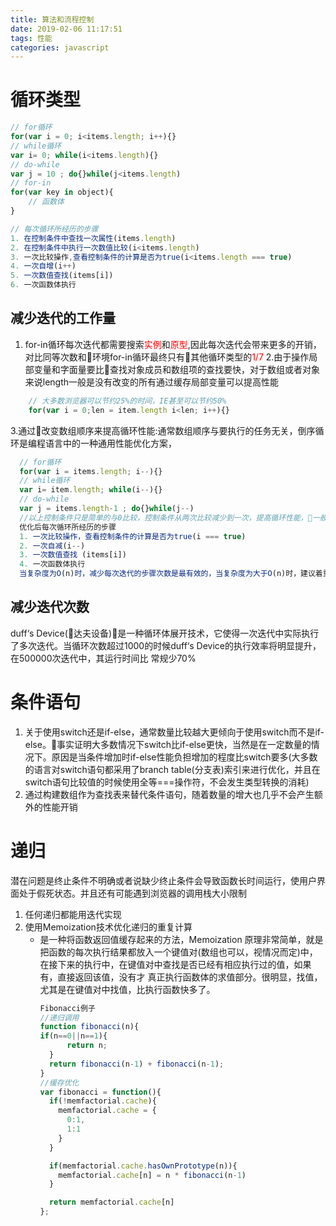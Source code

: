 ```yaml
---
title: 算法和流程控制
date: 2019-02-06 11:17:51
tags: 性能
categories: javascript
---
```

# 循环类型
```js
// for循环
for(var i = 0; i<items.length; i++){}
// while循环
var i= 0; while(i<items.length){}
// do-while
var j = 10 ; do{}while(j<items.length)
// for-in
for(var key in object){
    // 函数体
}

// 每次循环所经历的步骤
1. 在控制条件中查找一次属性(items.length)
2. 在控制条件中执行一次数值比较(i<items.length)
3. 一次比较操作,查看控制条件的计算是否为true(i<items.length === true)
4. 一次自增(i++)
5. 一次数值查找(items[i])
6. 一次函数体执行
```
<!-- more -->

## 减少迭代的工作量
1. for-in循环每次迭代都需要搜索<font color = red>实例</font>和<font color = red >原型</font>,因此每次迭代会带来更多的开销，对比同等次数和环境for-in循环最终只有其他循环类型的<font color=red>1/7</font>
2.由于操作局部变量和字面量要比查找对象成员和数组项的查找要快，对于数组或者对象来说length一般是没有改变的所有通过缓存局部变量可以提高性能
```js
    // 大多数浏览器可以节约25%的时间，IE甚至可以节约50%
    for(var i = 0;len = item.length i<len; i++){}
```
3.通过改变数组顺序来提高循环性能:通常数组顺序与要执行的任务无关，倒序循环是编程语言中的一种通用性能优化方案，
  ```js
    // for循环
    for(var i = items.length; i--){}
    // while循环
    var i= item.length; while(i--){}
    // do-while
    var j = items.length-1 ; do{}while(j--)
    //以上控制条件只是简单的与0比较，控制条件从两次比较减少到一次，提高循环性能，一般可以提高50%-60%
    优化后每次循环所经历的步骤
    1. 一次比较操作，查看控制条件的计算是否为true(i === true)
    2. 一次自减(i--)
    3. 一次数值查找 (items[i])
    4. 一次函数体执行
    当复杂度为O(n)时，减少每次迭代的步骤次数是最有效的，当复杂度为大于O(n)时，建议着重减少迭代次数
  ```

## 减少迭代次数
duff‘s Device(达夫设备)是一种循环体展开技术，它使得一次迭代中实际执行了多次迭代。当循环次数超过1000的时候duff‘s Device的执行效率将明显提升，在500000次迭代中，其运行时间比 常规少70%

# 条件语句
1. 关于使用switch还是if-else，通常数量比较越大更倾向于使用switch而不是if-else。事实证明大多数情况下switch比if-else更快，当然是在一定数量的情况下。原因是当条件增加时if-else性能负担增加的程度比switch要多(大多数的语言对switch语句都采用了branch table(分支表)索引来进行优化，并且在switch语句比较值的时候使用全等===操作符，不会发生类型转换的消耗)
2. 通过构建数组作为查找表来替代条件语句，随着数量的增大也几乎不会产生额外的性能开销
# 递归
潜在问题是终止条件不明确或者说缺少终止条件会导致函数长时间运行，使用户界面处于假死状态。并且还有可能遇到浏览器的调用栈大小限制
1. 任何递归都能用迭代实现
2. 使用Memoization技术优化递归的重复计算
   - 是一种将函数返回值缓存起来的方法，Memoization 原理非常简单，就是把函数的每次执行结果都放入一个键值对(数组也可以，视情况而定)中，在接下来的执行中，在键值对中查找是否已经有相应执行过的值，如果有，直接返回该值，没有才 真正执行函数体的求值部分。很明显，找值，尤其是在键值对中找值，比执行函数快多了。
      ```js
      Fibonacci例子
      //递归调用
      function fibonacci(n){
      if(n==0||n==1){
            return n;
        }
        return fibonacci(n-1) + fibonacci(n-1);
      }
      //缓存优化 
      var fibonacci = function(){
        if(!memfactorial.cache){
          memfactorial.cache = {
            0:1,
            1:1
          }
        }

        if(memfactorial.cache.hasOwnPrototype(n)){
          memfactorial.cache[n] = n * fibonacci(n-1)
        }

        return memfactorial.cache[n]
      };
      ```